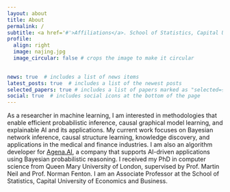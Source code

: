 ```yaml
---
layout: about
title: About
permalink: /
subtitle: <a href='#'>Affiliations</a>. School of Statistics, Capital University of Economics and Business. Beijing, China.
profile:
  align: right
  image: najing.jpg
  image_circular: false # crops the image to make it circular
 

news: true  # includes a list of news items
latest_posts: true  # includes a list of the newest posts
selected_papers: true # includes a list of papers marked as "selected={true}"
social: true  # includes social icons at the bottom of the page
---
```


As a researcher in machine learning, I am interested in methodologies that enable efficient probabilistic inference, causal graphical model learning, and explainable AI and its applications. My current work focuses on Bayesian network inference, causal structure learning, knowledge discovery, and applications in the medical and finance industries. I am also an algorithm developer for [Agena.AI](https://www.agena.ai/), a company that supports AI-driven applications using Bayesian probabilistic reasoning. I received my PhD in computer science from Queen Mary University of London, supervised by Prof. Martin Neil and Prof. Norman Fenton. I am an Associate Professor at the School of Statistics, Capital University of Economics and Business. 


